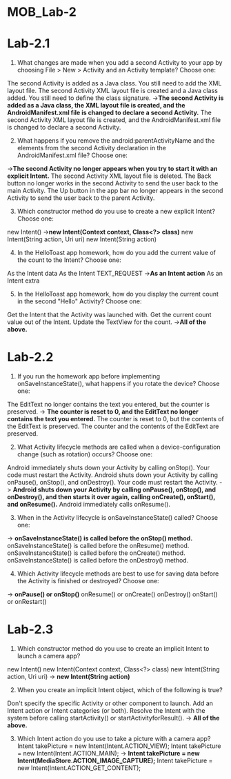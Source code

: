 # MOB_Lab-2
# Lab-2.1
1. What changes are made when you add a second Activity to your app by choosing File > New > Activity and an Activity template? Choose one:

The second Activity is added as a Java class. You still need to add the XML layout file.
The second Activity XML layout file is created and a Java class added. You still need to define the class signature.
->**The second Activity is added as a Java class, the XML layout file is created, and the AndroidManifest.xml file is changed to declare a second Activity.**
The second Activity XML layout file is created, and the AndroidManifest.xml file is changed to declare a second Activity.


2. What happens if you remove the android:parentActivityName and the <meta-data> elements from the second Activity declaration in the AndroidManifest.xml file? Choose one:

->**The second Activity no longer appears when you try to start it with an explicit Intent.**
The second Activity XML layout file is deleted.
The Back button no longer works in the second Activity to send the user back to the main Activity.
The Up button in the app bar no longer appears in the second Activity to send the user back to the parent Activity.


3. Which constructor method do you use to create a new explicit Intent? Choose one:

new Intent()
->**new Intent(Context context, Class<?> class)**
new Intent(String action, Uri uri)
new Intent(String action)


4. In the HelloToast app homework, how do you add the current value of the count to the Intent? Choose one:

As the Intent data
As the Intent TEXT_REQUEST
->**As an Intent action**
As an Intent extra

5. In the HelloToast app homework, how do you display the current count in the second "Hello" Activity? Choose one:

Get the Intent that the Activity was launched with.
Get the current count value out of the Intent.
Update the TextView for the count.
->**All of the above.**


# Lab-2.2

1. If you run the homework app before implementing onSaveInstanceState(), what happens if you rotate the device? Choose one:

The EditText no longer contains the text you entered, but the counter is preserved.
-> **The counter is reset to 0, and the EditText no longer contains the text you entered.**
The counter is reset to 0, but the contents of the EditText is preserved.
The counter and the contents of the EditText are preserved.


2. What Activity lifecycle methods are called when a device-configuration change (such as rotation) occurs? Choose one:

Android immediately shuts down your Activity by calling onStop(). Your code must restart the Activity.
Android shuts down your Activity by calling onPause(), onStop(), and onDestroy(). Your code must restart the Activity.
-> **Android shuts down your Activity by calling onPause(), onStop(), and onDestroy(), and then starts it over again, calling onCreate(), onStart(), and onResume().**
Android immediately calls onResume().


3. When in the Activity lifecycle is onSaveInstanceState() called? Choose one:

-> **onSaveInstanceState() is called before the onStop() method.**
onSaveInstanceState() is called before the onResume() method.
onSaveInstanceState() is called before the onCreate() method.
onSaveInstanceState() is called before the onDestroy() method.


4. Which Activity lifecycle methods are best to use for saving data before the Activity is finished or destroyed? Choose one:

-> **onPause() or onStop()**
onResume() or onCreate()
onDestroy()
onStart() or onRestart()


# Lab-2.3

1. Which constructor method do you use to create an implicit Intent to launch a camera app?

new Intent()
new Intent(Context context, Class<?> class)
new Intent(String action, Uri uri)
-> **new Intent(String action)**


2. When you create an implicit Intent object, which of the following is true?

Don't specify the specific Activity or other component to launch.
Add an Intent action or Intent categories (or both).
Resolve the Intent with the system before calling startActivity() or startActivityforResult().
-> **All of the above.**


3. Which Intent action do you use to take a picture with a camera app?
Intent takePicture = new Intent(Intent.ACTION_VIEW);
Intent takePicture = new Intent(Intent.ACTION_MAIN);
-> **Intent takePicture = new Intent(MediaStore.ACTION_IMAGE_CAPTURE);**
Intent takePicture = new Intent(Intent.ACTION_GET_CONTENT);

